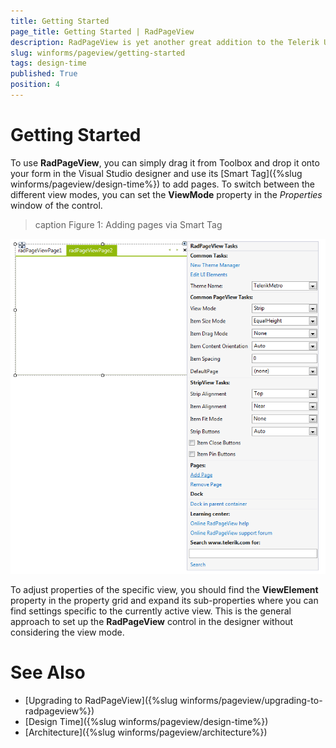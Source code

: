 ```yaml
---
title: Getting Started
page_title: Getting Started | RadPageView
description: RadPageView is yet another great addition to the Telerik UI for WinForms suite. As the name implies, this control layouts pages of subcontrols in different views.
slug: winforms/pageview/getting-started
tags: design-time
published: True
position: 4 
---
```


# Getting Started

To use **RadPageView**, you can simply drag it from Toolbox and drop it onto your form in the Visual Studio designer and use its [Smart Tag]({%slug winforms/pageview/design-time%}) to add pages. To switch between the different view modes, you can set the **ViewMode** property in the *Properties* window of the control. 

>caption Figure 1: Adding pages via Smart Tag

![pageview-getting-started001](images/pageview-getting-started001.png)

To adjust properties of the specific view, you should find the __ViewElement__ property in the property grid and expand its sub-properties where you can find settings specific to the currently active view. This is the general approach to set up the **RadPageView** control in the designer without considering the view mode.

# See Also

* [Upgrading to RadPageView]({%slug winforms/pageview/upgrading-to-radpageview%})	
* [Design Time]({%slug winforms/pageview/design-time%})	
* [Architecture]({%slug winforms/pageview/architecture%})	